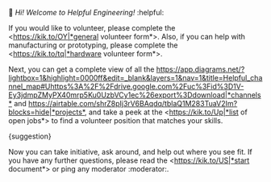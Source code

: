 :wave: *Hi! Welcome to Helpful Engineering!* :helpful:

If you would like to volunteer, please complete the <https://kik.to/OY|*general volunteer form*>. Also, if you can help with manufacturing or prototyping, please complete the <https://kik.to/tq|*hardware volunteer form*>.

Next, you can get a complete view of all the <https://app.diagrams.net/?lightbox=1&highlight=0000ff&edit=_blank&layers=1&nav=1&title=Helpful_channel_map#Uhttps%3A%2F%2Fdrive.google.com%2Fuc%3Fid%3D1V-Ey3jdmpZMyPX40mrp5Ku0UzbVCy1ec%26export%3Ddownload|*channels*> and <https://airtable.com/shrZ8pIj3rV6BAqdq/tblaQ1M283TuaV2Im?blocks=hide|*projects*>, and take a peek at the <https://kik.to/Up|*list of open jobs*> to find a volunteer position that matches your skills.

{suggestion}

Now you can take initiative, ask around, and help out where you see fit. If you have any further questions, please read the <https://kik.to/US|*start document*> or ping any moderator :moderator:.
